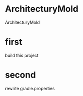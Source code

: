 # ArchitecturyMold
ArchitecturyMold

# first
build this project

# second
rewrite gradle.properties
